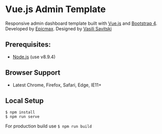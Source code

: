 # Vue.js Admin Template

Responsive admin dashboard template built with [Vue.js](https://vuejs.org) and [Bootstrap 4](https://v4-alpha.getbootstrap.com). Developed by [Epicmax](https://epicmax.co/). Designed by [Vasili Savitski](https://xxsavitski.myportfolio.com/)

## Prerequisites:

- [Node.js](https://nodejs.org/en/) (use v8.9.4)

## Browser Support
* Latest Chrome, Firefox, Safari, Edge, IE11+

## Local Setup
```
$ npm install
$ npm run serve
```
For production build use `$ npm run build`
